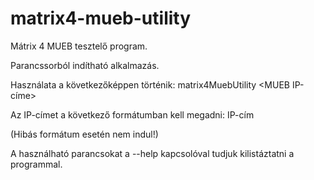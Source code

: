 # matrix4-mueb-utility
Mátrix 4 MUEB tesztelő program.

Parancssorból indítható alkalmazás. 

Használata a következőképpen történik:
matrix4MuebUtility <MUEB IP-címe>


Az IP-címet a következő formátumban kell megadni: IP-cím

(Hibás formátum esetén nem indul!)

A használható parancsokat a --help kapcsolóval tudjuk kilistáztatni a programmal.
